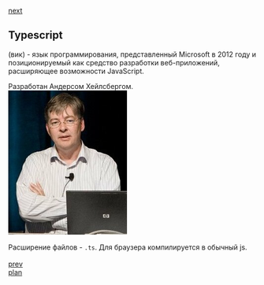 <a href="04.md">next</a>

<h2>Typescript</h2>

<div>
(вик) - язык программирования, представленный Microsoft в 2012 году и
позиционируемый как средство разработки веб-приложений, расширяющее возможности JavaScript.

Разработан Андерсом Хейлсбергом.
<br/>
<img src="./media/03-1.jpg">
</div>

<div>
Расширение файлов - <code>.ts</code>. Для браузера компилируется в обычный js.
</div>

<br/>
<a href="02.md">prev</a>
<br/>
<a href="00.md">plan</a>
